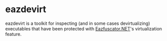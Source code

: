 eazdevirt
=========

eazdevirt is a toolkit for inspecting (and in some cases devirtualizing)
executables that have been protected with [Eazfuscator.NET]'s virtualization
feature.

[Eazfuscator.NET]:https://www.gapotchenko.com/eazfuscator.net
